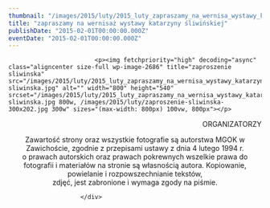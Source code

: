 ```yaml
---
thumbnail: "/images/2015/luty/2015_luty_zapraszamy_na_wernisa_wystawy_katarzyny_liwi_skiej_2015_02_zapraszamy_na_wernisa_wystawy_katarzyny_liwi_skiej_zaproszenie-sliwinska.jpg"
title: "zapraszamy na wernisaż wystawy katarzyny śliwińskiej"
publishDate: "2015-02-01T00:00:00.000Z"
eventDate: "2015-02-01T00:00:00.000Z"
---
```


<div class="entry-content">
							
							<p><img fetchpriority="high" decoding="async" class="aligncenter size-full wp-image-2686" title="zaproszenie sliwinska" src="/images/2015/luty/2015_luty_zapraszamy_na_wernisa_wystawy_katarzyny_liwi_skiej_2015_02_zapraszamy_na_wernisa_wystawy_katarzyny_liwi_skiej_zaproszenie-sliwinska.jpg" alt="" width="800" height="540" srcset="/images/2015/luty/2015_luty_zapraszamy_na_wernisa_wystawy_katarzyny_liwi_skiej_2015_02_zapraszamy_na_wernisa_wystawy_katarzyny_liwi_skiej_zaproszenie-sliwinska.jpg 800w, /images/2015/luty/zaproszenie-sliwinska-300x202.jpg 300w" sizes="(max-width: 800px) 100vw, 800px"></p>
<p style="text-align: right;">ORGANIZATORZY</p>
<p style="text-align: center;">Zawartość strony oraz wszystkie fotografie są autorstwa MGOK w Zawichoście, zgodnie z przepisami ustawy z dnia 4 lutego 1994 r.<br>
o prawach autorskich oraz prawach pokrewnych wszelkie prawa do fotografii i materiałów na stronie są własnością autora. Kopiowanie, powielanie i rozpowszechnianie tekstów,<br>
zdjęć, jest zabronione i wymaga zgody na piśmie.</p>
						
						</div>
